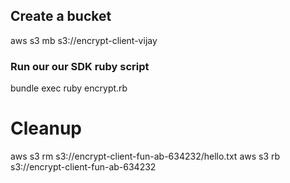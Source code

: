 ## Create a bucket

aws s3 mb s3://encrypt-client-vijay


### Run our our SDK ruby script

bundle exec ruby encrypt.rb


# Cleanup 

aws s3 rm s3://encrypt-client-fun-ab-634232/hello.txt
aws s3 rb s3://encrypt-client-fun-ab-634232